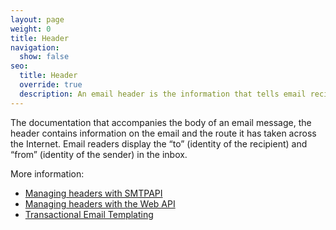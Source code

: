 ```yaml
---
layout: page
weight: 0
title: Header
navigation:
  show: false
seo:
  title: Header
  override: true
  description: An email header is the information that tells email recipients and servers where the email has come from and where it should go.
---
```


The documentation that accompanies the body of an email message, the header contains information on the email and the route it has taken across the Internet. Email readers display the “to” (identity of the recipient) and “from” (identity of the sender) in the inbox.

More information:

* [Managing headers with SMTPAPI]({{root_url}}/for-developers/sending-email/building-an-smtp-email/)
* [Managing headers with the Web API]({{root_url}}/API_Reference/Web_API/mail/#-send)
* [Transactional Email Templating]({{root_url}}/help-support/sending-email/create-and-edit-transactional-templates/)

